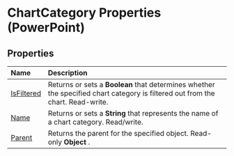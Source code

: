 
# ChartCategory Properties (PowerPoint)

## Properties



|**Name**|**Description**|
|:-----|:-----|
|[IsFiltered](e337eee5-2885-7cee-1cfd-a36331a136de.md)|Returns or sets a  **Boolean** that determines whether the specified chart category is filtered out from the chart. Read-write.|
|[Name](be3803c3-8d48-a2e6-a1d5-effb87d68615.md)|Returns or sets a  **String** that represents the name of a chart category. Read/write.|
|[Parent](1b0bd9f0-90ca-8471-520d-c4fbe1e903f3.md)|Returns the parent for the specified object. Read-only  **Object** .|
